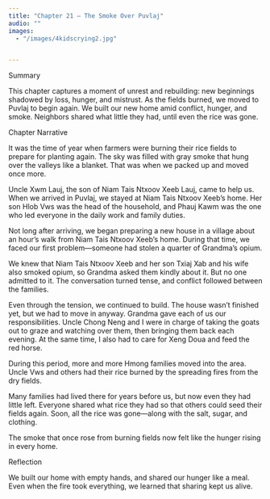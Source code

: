 ```yaml
---
title: "Chapter 21 — The Smoke Over Puvlaj"
audio: ""
images:
  - "/images/4kidscrying2.jpg"


---
```


Summary

This chapter captures a moment of unrest and rebuilding: new beginnings shadowed by loss, hunger, and mistrust. As the fields burned, we moved to Puvlaj to begin again. We built our new home amid conflict, hunger, and smoke. Neighbors shared what little they had, until even the rice was gone.

Chapter Narrative

It was the time of year when farmers were burning their rice fields to prepare for planting again. The sky was filled with gray smoke that hung over the valleys like a blanket. That was when we packed up and moved once more.

Uncle Xwm Lauj, the son of Niam Tais Ntxoov Xeeb Lauj, came to help us. When we arrived in Puvlaj, we stayed at Niam Tais Ntxoov Xeeb’s home. Her son Hlob Vws was the head of the household, and Phauj Kawm was the one who led everyone in the daily work and family duties.

Not long after arriving, we began preparing a new house in a village about an hour’s walk from Niam Tais Ntxoov Xeeb’s home. During that time, we faced our first problem—someone had stolen a quarter of Grandma’s opium.

We knew that Niam Tais Ntxoov Xeeb and her son Txiaj Xab and his wife also smoked opium, so Grandma asked them kindly about it. But no one admitted to it. The conversation turned tense, and conflict followed between the families.

Even through the tension, we continued to build. The house wasn’t finished yet, but we had to move in anyway. Grandma gave each of us our responsibilities. Uncle Chong Neng and I were in charge of taking the goats out to graze and watching over them, then bringing them back each evening. At the same time, I also had to care for Xeng Doua and feed the red horse.

During this period, more and more Hmong families moved into the area. Uncle Vws and others had their rice burned by the spreading fires from the dry fields.

Many families had lived there for years before us, but now even they had little left. Everyone shared what rice they had so that others could seed their fields again. Soon, all the rice was gone—along with the salt, sugar, and clothing.

The smoke that once rose from burning fields now felt like the hunger rising in every home.

Reflection

We built our home with empty hands,
and shared our hunger like a meal.
Even when the fire took everything,
we learned that sharing kept us alive.